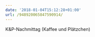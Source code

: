 ```yaml
---
date: '2018-01-04T15:12:28+01:00'
url: /948920065847590914/
---
```

K&amp;P-Nachmittag
(Kaffee und Plätzchen)
